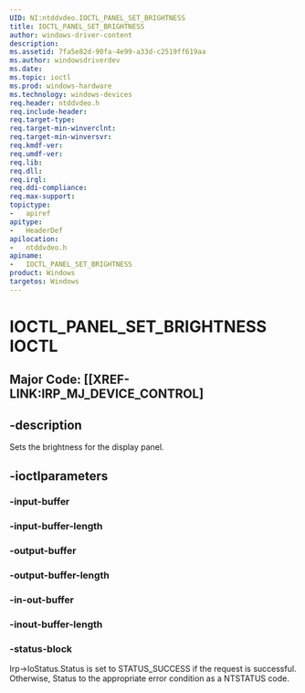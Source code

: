 ```yaml
---
UID: NI:ntddvdeo.IOCTL_PANEL_SET_BRIGHTNESS
title: IOCTL_PANEL_SET_BRIGHTNESS
author: windows-driver-content
description:
ms.assetid: 7fa5e82d-90fa-4e99-a33d-c2519ff619aa
ms.author: windowsdriverdev
ms.date:
ms.topic: ioctl
ms.prod: windows-hardware
ms.technology: windows-devices
req.header: ntddvdeo.h
req.include-header:
req.target-type:
req.target-min-winverclnt:
req.target-min-winversvr:
req.kmdf-ver:
req.umdf-ver:
req.lib:
req.dll:
req.irql:
req.ddi-compliance:
req.max-support:
topictype:
-	apiref
apitype:
-	HeaderDef
apilocation:
-	ntddvdeo.h
apiname:
-	IOCTL_PANEL_SET_BRIGHTNESS
product: Windows
targetos: Windows
---
```


# IOCTL_PANEL_SET_BRIGHTNESS IOCTL

## Major Code:  [[XREF-LINK:IRP_MJ_DEVICE_CONTROL]

## -description

Sets the brightness for the display panel.

## -ioctlparameters

### -input-buffer



### -input-buffer-length



### -output-buffer



### -output-buffer-length



### -in-out-buffer



### -inout-buffer-length



### -status-block

Irp->IoStatus.Status is set to STATUS_SUCCESS if the request is successful.
Otherwise, Status to the appropriate error condition as a NTSTATUS code.

